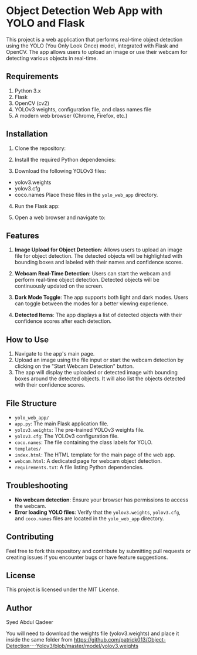 Object Detection Web App with YOLO and Flask
===========================================

This project is a web application that performs real-time object detection using the YOLO (You Only Look Once) model, integrated with Flask and OpenCV. The app allows users to upload an image or use their webcam for detecting various objects in real-time.

Requirements
------------
1. Python 3.x
2. Flask
3. OpenCV (cv2)
4. YOLOv3 weights, configuration file, and class names file
5. A modern web browser (Chrome, Firefox, etc.)

Installation
------------
1. Clone the repository:

2. Install the required Python dependencies:

3. Download the following YOLOv3 files:
- yolov3.weights
- yolov3.cfg
- coco.names
Place these files in the `yolo_web_app` directory.

4. Run the Flask app:

5. Open a web browser and navigate to:

Features
--------
1. **Image Upload for Object Detection**: Allows users to upload an image file for object detection. The detected objects will be highlighted with bounding boxes and labeled with their names and confidence scores.

2. **Webcam Real-Time Detection**: Users can start the webcam and perform real-time object detection. Detected objects will be continuously updated on the screen.

3. **Dark Mode Toggle**: The app supports both light and dark modes. Users can toggle between the modes for a better viewing experience.

4. **Detected Items**: The app displays a list of detected objects with their confidence scores after each detection.

How to Use
-----------
1. Navigate to the app's main page.
2. Upload an image using the file input or start the webcam detection by clicking on the "Start Webcam Detection" button.
3. The app will display the uploaded or detected image with bounding boxes around the detected objects. It will also list the objects detected with their confidence scores.

File Structure
--------------
- `yolo_web_app/`
- `app.py`: The main Flask application file.
- `yolov3.weights`: The pre-trained YOLOv3 weights file.
- `yolov3.cfg`: The YOLOv3 configuration file.
- `coco.names`: The file containing the class labels for YOLO.
- `templates/`
 - `index.html`: The HTML template for the main page of the web app.
 - `webcam.html`: A dedicated page for webcam object detection.
- `requirements.txt`: A file listing Python dependencies.

Troubleshooting
---------------
- **No webcam detection**: Ensure your browser has permissions to access the webcam.
- **Error loading YOLO files**: Verify that the `yolov3.weights`, `yolov3.cfg`, and `coco.names` files are located in the `yolo_web_app` directory.

Contributing
------------
Feel free to fork this repository and contribute by submitting pull requests or creating issues if you encounter bugs or have feature suggestions.

License
-------
This project is licensed under the MIT License.

Author
------
Syed Abdul Qadeer



You will need to download the weights file (yolov3.weights) and place it inside the same folder
from https://github.com/patrick013/Object-Detection---Yolov3/blob/master/model/yolov3.weights
